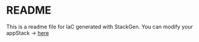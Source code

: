 # README
This is a readme file for IaC generated with StackGen.
You can modify your appStack -> [here](http://main.dev.stackgen.com/appstacks/b5a6cdd6-d96c-4e0b-a46d-c1c3a9745679)
